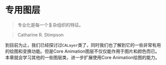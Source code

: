 # 专用图层
>专业化是每一个复杂组织的特征。

>Catharine R. Stimpson

到目前为止，我们已经探讨过`CALayer`类了，同时我们也了解到它的一些非常有用的绘图和变换功能。但是Core Animation图层不仅仅能作用于图片和颜色而已。本章就会学习其他的一些图层类，进一步扩展使用Core Animation绘图的能力。

